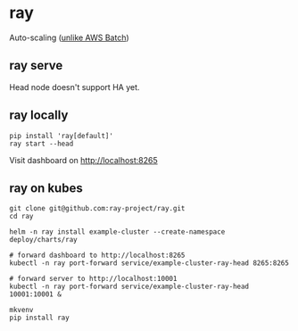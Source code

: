 # ray

Auto-scaling ([unlike AWS Batch](https://raysummit.anyscale.com/content/Videos/nAcQJ2jkNGDjJ5smP))

## ray serve

Head node doesn't support HA yet.

## ray locally

```
pip install 'ray[default]'
ray start --head
```

Visit dashboard on [http://localhost:8265](http://localhost:8265)

## ray on kubes

```
git clone git@github.com:ray-project/ray.git
cd ray

helm -n ray install example-cluster --create-namespace deploy/charts/ray

# forward dashboard to http://localhost:8265
kubectl -n ray port-forward service/example-cluster-ray-head 8265:8265

# forward server to http://localhost:10001
kubectl -n ray port-forward service/example-cluster-ray-head 10001:10001 &

mkvenv
pip install ray


```
